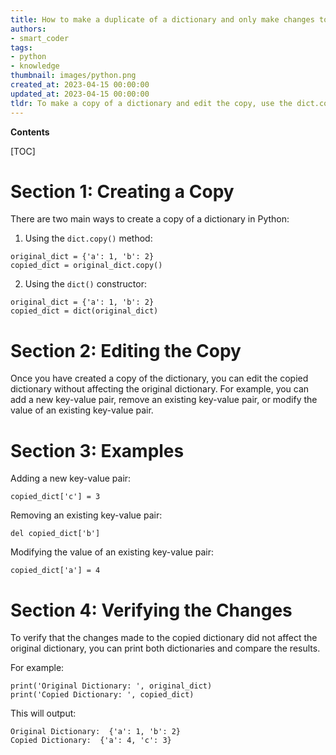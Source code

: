 ```yaml
---
title: How to make a duplicate of a dictionary and only make changes to the duplicate
authors:
- smart_coder
tags:
- python
- knowledge
thumbnail: images/python.png
created_at: 2023-04-15 00:00:00
updated_at: 2023-04-15 00:00:00
tldr: To make a copy of a dictionary and edit the copy, use the dict.copy() method.
---
```


**Contents**

[TOC]

# Section 1: Creating a Copy

There are two main ways to create a copy of a dictionary in Python:

1. Using the `dict.copy()` method: 
```
original_dict = {'a': 1, 'b': 2}
copied_dict = original_dict.copy()
```

2. Using the `dict()` constructor: 
```
original_dict = {'a': 1, 'b': 2}
copied_dict = dict(original_dict)
```

# Section 2: Editing the Copy

Once you have created a copy of the dictionary, you can edit the copied dictionary without affecting the original dictionary. For example, you can add a new key-value pair, remove an existing key-value pair, or modify the value of an existing key-value pair.

# Section 3: Examples

Adding a new key-value pair:
```
copied_dict['c'] = 3
```

Removing an existing key-value pair:
```
del copied_dict['b']
```

Modifying the value of an existing key-value pair:
```
copied_dict['a'] = 4
```

# Section 4: Verifying the Changes

To verify that the changes made to the copied dictionary did not affect the original dictionary, you can print both dictionaries and compare the results.

For example:
```
print('Original Dictionary: ', original_dict)
print('Copied Dictionary: ', copied_dict)
```

This will output:

```
Original Dictionary:  {'a': 1, 'b': 2}
Copied Dictionary:  {'a': 4, 'c': 3}
```
